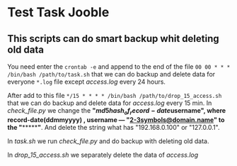# Test Task Jooble 
## This scripts can do smart backup whit deleting old data

You need enter the ```crontab -e```  and append to the end of the file ```00 00 * * * /bin/bash /path/to/task.sh```
that we can do backup and delete data for everyone ```*.log``` file except *access.log* every 24 hours. 

After add to this file ```*/15 * * * * /bin/bash /path/to/drop_15_access.sh``` that we can do backup and delete data for *access.log* every 15 min.
In *check_file.py* we change the **"$md5hash_of_record-date$username", where record-date(ddmmyyyy) , username — "2-3symbols@domain.name" to the "*********"**.
And delete the string what has "192.168.0.100" or "127.0.0.1".

In *task.sh* we run *check_file.py* and do backup with deleting old data.

In *drop_15_access.sh* we separately delete the data of *access.log*
